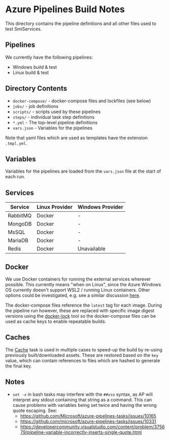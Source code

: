 # Azure Pipelines Build Notes

This directory contains the pipeline definitions and all other files used to test SmiServices.

## Pipelines

We currently have the following pipelines:
-   Windows build & test
-   Linux build & test

## Directory Contents

-   `docker-compose/` - docker-compose files and lockfiles (see below)
-   `jobs/` - job definitions
-   `scripts/` - scripts used by these pipelines
-   `steps/` - individual task step definitions
-   `*.yml` - The top-level pipeline definitions
-   `vars.json` - Variables for the pipelines

Note that yaml files which are used as templates have the extension `.tmpl.yml`.

## Variables

Variables for the pipelines are loaded from the `vars.json` file at the start of each run.

## Services

Service | Linux Provider | Windows Provider
 ------ | -------------- | ----------------
RabbitMQ | Docker | -
MongoDB | Docker | -
MsSQL | Docker | -
MariaDB | Docker | -
Redis | Docker | Unavailable

## Docker

We use Docker containers for running the external services wherever possible. This currently means "when on Linux", since the Azure Windows OS currently doesn't support WSL2 / running Linux containers. Other options could be investigated, e.g. see a similar discussion [here](https://github.com/opensafely/job-runner/issues/76).

The docker-compose files reference the `latest` tag for each image. During the pipeline run however, these are replaced with specific image digest versions using the [docker-lock](https://github.com/safe-waters/docker-lock) tool so the docker-compose files can be used as cache keys to enable repeatable builds.

## Caches

The [Cache](https://docs.microsoft.com/en-us/azure/devops/pipelines/release/caching?view=azure-devops) task is used in multiple cases to speed-up the build by re-using previously built/downloaded assets. These are restored based on the `key` value, which can contain references to files which are hashed to generate the final key.

## Notes

-   `set -x` in bash tasks may interfere with the `##vso` syntax, as AP will interpret any stdout containing that string as a command. This can cause problems with variables being set twice and having the wrong quote escaping. See:
    -   https://github.com/Microsoft/azure-pipelines-tasks/issues/10165
    -   https://github.com/microsoft/azure-pipelines-tasks/issues/10331
    -   https://developercommunity.visualstudio.com/content/problem/375679/pipeline-variable-incorrectly-inserts-single-quote.html
